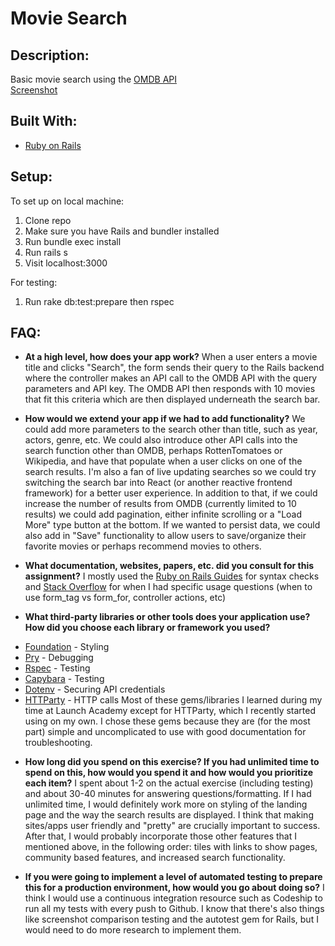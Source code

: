 # Movie Search

## Description:

Basic movie search using the [OMDB API](https://www.omdbapi.com/)  
[Screenshot](https://imgur.com/a/Pl6Nk0a)

## Built With:

* [Ruby on Rails](http://rubyonrails.org/)

## Setup:
To set up on local machine:
1. Clone repo
2. Make sure you have Rails and bundler installed
3. Run bundle exec install
4. Run rails s
5. Visit localhost:3000

For testing:
1. Run rake db:test:prepare then rspec

## FAQ:
- **At a high level, how does your app work?**
When a user enters a movie title and clicks "Search", the form sends their query to the Rails backend where the controller makes an API call to the OMDB API with the query parameters and API key. The OMDB API then responds with 10 movies that fit this criteria which are then displayed underneath the search bar.

- **How would we extend your app if we had to add functionality?**
We could add more parameters to the search other than title, such as year, actors, genre, etc. We could also introduce other API calls into the search function other than OMDB, perhaps RottenTomatoes or Wikipedia, and have that populate when a user clicks on one of the search results. I'm also a fan of live updating searches so we could try switching the search bar into React (or another reactive frontend framework) for a better user experience. In addition to that, if we could increase the number of results from OMDB (currently limited to 10 results) we could add pagination, either infinite scrolling or a "Load More" type button at the bottom. If we wanted to persist data, we could also add in "Save" functionality to allow users to save/organize their favorite movies or perhaps recommend movies to others.

- **What documentation, websites, papers, etc. did you consult for this assignment?**
I mostly used the [Ruby on Rails Guides](http://guides.rubyonrails.org/api_documentation_guidelines.html) for syntax checks and [Stack Overflow](https://stackoverflow.com/) for when I had specific usage questions (when to use form_tag vs form_for, controller actions, etc)

- **What third-party libraries or other tools does your application use? How did you choose each library or framework you used?**
* [Foundation](https://github.com/zurb/foundation-rails) - Styling
* [Pry](https://github.com/pry/pry) - Debugging
* [Rspec](https://github.com/rspec/rspec) - Testing
* [Capybara](https://github.com/teamcapybara/capybara) - Testing
* [Dotenv](https://github.com/bkeepers/dotenv) - Securing API credentials
* [HTTParty](https://github.com/jnunemaker/httparty) - HTTP calls
Most of these gems/libraries I learned during my time at Launch Academy except for HTTParty, which I recently started using on my own. I chose these gems because they are (for the most part) simple and uncomplicated to use with good documentation for troubleshooting.

- **How long did you spend on this exercise? If you had unlimited time to spend on this, how would you spend it and how would you prioritize each item?**
I spent about 1-2 on the actual exercise (including testing) and about 30-40 minutes for answering questions/formatting. If I had unlimited time, I would definitely work more on styling of the landing page and the way the search results are displayed. I think that making sites/apps user friendly and "pretty" are crucially important to success. After that, I would probably incorporate those other features that I mentioned above, in the following order: tiles with links to show pages, community based features, and increased search functionality.

- **If you were going to implement a level of automated testing to prepare this for a production environment, how would you go about doing so?**
I think I would use a continuous integration resource such as Codeship to run all my tests with every push to Github. I know that there's also things like screenshot comparison testing and the autotest gem for Rails, but I would need to do more research to implement them.
